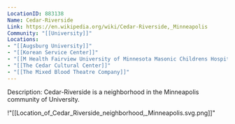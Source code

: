 ```yaml
---
LocationID: 883138
Name: Cedar-Riverside
Link: https://en.wikipedia.org/wiki/Cedar-Riverside,_Minneapolis 
Community: "[[University]]"
Locations: 
- "[[Augsburg University]]"
- "[[Korean Service Center]]"
- "[[M Health Fairview University of Minnesota Masonic Childrens Hospital]]"
- "[[The Cedar Cultural Center]]"
- "[[The Mixed Blood Theatre Company]]"
---
```


Description:
Cedar-Riverside is a neighborhood in the Minneapolis community of University.

!"[[Location_of_Cedar_Riverside_neighborhood,_Minneapolis.svg.png]]"